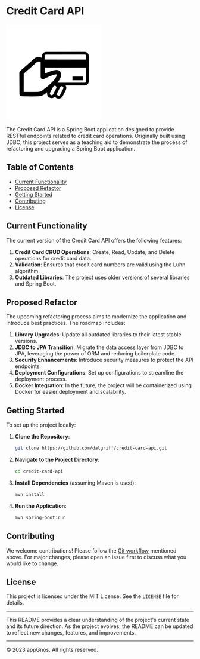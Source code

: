 
# Credit Card API
![credit-card-icon-png-4416.png](img%2Fcredit-card-icon-png-4416.png)

The Credit Card API is a Spring Boot application designed to provide RESTful endpoints related to credit card operations. Originally built using JDBC, this project serves as a teaching aid to demonstrate the process of refactoring and upgrading a Spring Boot application.

## Table of Contents

- [Current Functionality](#current-functionality)
- [Proposed Refactor](#proposed-refactor)
- [Getting Started](#getting-started)
- [Contributing](#contributing)
- [License](#license)

## Current Functionality

The current version of the Credit Card API offers the following features:

1. **Credit Card CRUD Operations**: Create, Read, Update, and Delete operations for credit card data.
2. **Validation**: Ensures that credit card numbers are valid using the Luhn algorithm.
3. **Outdated Libraries**: The project uses older versions of several libraries and Spring Boot.

## Proposed Refactor

The upcoming refactoring process aims to modernize the application and introduce best practices. The roadmap includes:

1. **Library Upgrades**: Update all outdated libraries to their latest stable versions.
2. **JDBC to JPA Transition**: Migrate the data access layer from JDBC to JPA, leveraging the power of ORM and reducing boilerplate code.
3. **Security Enhancements**: Introduce security measures to protect the API endpoints.
4. **Deployment Configurations**: Set up configurations to streamline the deployment process.
5. **Docker Integration**: In the future, the project will be containerized using Docker for easier deployment and scalability.

## Getting Started

To set up the project locally:

1. **Clone the Repository**:
    ```bash
    git clone https://github.com/dalgriff/credit-card-api.git
    ```
2. **Navigate to the Project Directory**:
    ```bash
    cd credit-card-api
    ```
3. **Install Dependencies** (assuming Maven is used):
    ```bash
    mvn install
    ```
4. **Run the Application**:
    ```bash
    mvn spring-boot:run
    ```

## Contributing

We welcome contributions! Please follow the [Git workflow](#git-workflow) mentioned above. For major changes, please open an issue first to discuss what you would like to change.

## License

This project is licensed under the MIT License. See the `LICENSE` file for details.

---

This README provides a clear understanding of the project's current state and its future direction. As the project evolves, the README can be updated to reflect new changes, features, and improvements.


---
© 2023 appGnos. All rights reserved.
